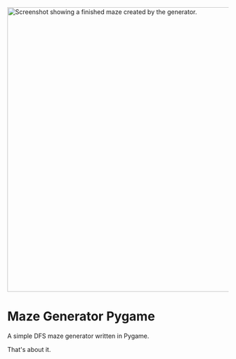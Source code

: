 <img width="618" height="648" alt="Screenshot showing a finished maze created by the generator." src="https://github.com/user-attachments/assets/353da746-86ca-4db8-8ac5-71474721a11c" />

# Maze Generator Pygame
A simple DFS maze generator written in Pygame.

That's about it.
